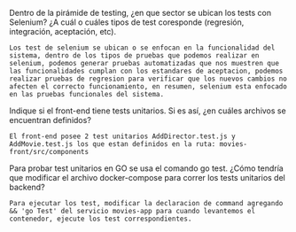 Dentro de la pirámide de testing, ¿en que sector se ubican los tests con Selenium? ¿A cuál o cuáles tipos de test coresponde (regresión, integración, aceptación, etc).
    
    Los test de selenium se ubican o se enfocan en la funcionalidad del sistema, dentro de los tipos de pruebas que podemos realizar en selenium, podemos generar pruebas automatizadas que nos muestren que las funcionalidades cumplan con los estandares de aceptacion, podemos realizar pruebas de regresion para verificar que los nuevos cambios no afecten el correcto funcionamiento, en resumen, selenium esta enfocado en las pruebas funcionales del sistema.

Indique si el front-end tiene tests unitarios. Si es así, ¿en cuáles archivos se encuentran definidos?

    El front-end posee 2 test unitarios AddDirector.test.js y AddMovie.test.js los que estan definidos en la ruta: movies-front/src/components

Para probar test unitarios en GO se usa el comando go test. ¿Cómo tendría que modificar el archivo docker-compose para correr los tests unitarios del backend?

    Para ejecutar los test, modificar la declaracion de command agregando && 'go Test' del servicio movies-app para cuando levantemos el contenedor, ejecute los test correspondientes.